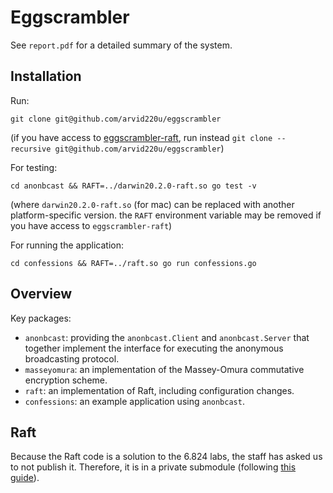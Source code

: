 # Eggscrambler

See `report.pdf` for a detailed summary of the system.

## Installation

Run:
```
git clone git@github.com/arvid220u/eggscrambler
```
(if you have access to [eggscrambler-raft](https://github.com/arvid220u/eggscrambler-raft), run instead `git clone --recursive git@github.com/arvid220u/eggscrambler`)

For testing:
```
cd anonbcast && RAFT=../darwin20.2.0-raft.so go test -v
```
(where `darwin20.2.0-raft.so` (for mac) can be replaced with another platform-specific version. the `RAFT` environment variable may be removed if you have access to `eggscrambler-raft`)

For running the application:
```
cd confessions && RAFT=../raft.so go run confessions.go
```

## Overview

Key packages:
- `anonbcast`: providing the `anonbcast.Client` and `anonbcast.Server` that together implement the interface for executing the anonymous broadcasting protocol.
- `masseyomura`: an implementation of the Massey-Omura commutative encryption scheme.
- `raft`: an implementation of Raft, including configuration changes.
- `confessions`: an example application using `anonbcast`.


## Raft

Because the Raft code is a solution to the 6.824 labs, the staff has asked us to not publish it. Therefore, it is in a private submodule (following [this guide](https://www.taniarascia.com/git-submodules-private-content/)).
